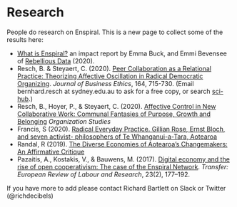 # Research

People do research on Enspiral. This is a new page to collect some of the results here:

* [What is Enspiral?](https://medium.com/enspiral-tales/what-is-enspiral-6f9b34c85b54) an impact report by Emma Buck, and Emmi Bevensee of [Rebellious Data](https://rebelliousdata.com/) (2020).
* Resch, B. & Steyaert, C. (2020). [Peer Collaboration as a Relational Practice: Theorizing Affective Oscillation in Radical Democratic Organizing](https://doi.org/10.1007/s10551-019-04395-2). _Journal of Business Ethics_, 164, 715-730. (Email bernhard.resch at sydney.edu.au to ask for a free copy, or search [sci-hub](https://sci-hub.now.sh/).)
* Resch, B., Hoyer, P., & Steyaert, C. (2020). [Affective Control in New Collaborative Work: Communal Fantasies of Purpose, Growth and Belonging](https://doi.org/10.1177/0170840620941616) _Organization Studies_
* Francis, S (2020). [Radical Everyday Practice. Gillian Rose, Ernst Bloch, and seven activist- philosophers of Te Whanganui-a-Tara, Aotearoa](http://doi.org/10063/8858)
* Randal, R (2019). [The Diverse Economies of Aotearoa’s Changemakers: An Affirmative Critique](http://doi.org/2292/49291)
* Pazaitis, A., Kostakis, V., & Bauwens, M. (2017). [Digital economy and the rise of open cooperativism: The case of the Enspiral Network](https://doi.org/10.1177/1024258916683865). _Transfer: European Review of Labour and Research_, 23(2), 177–192. 


If you have more to add please contact Richard Bartlett on Slack or Twitter (@richdecibels)
